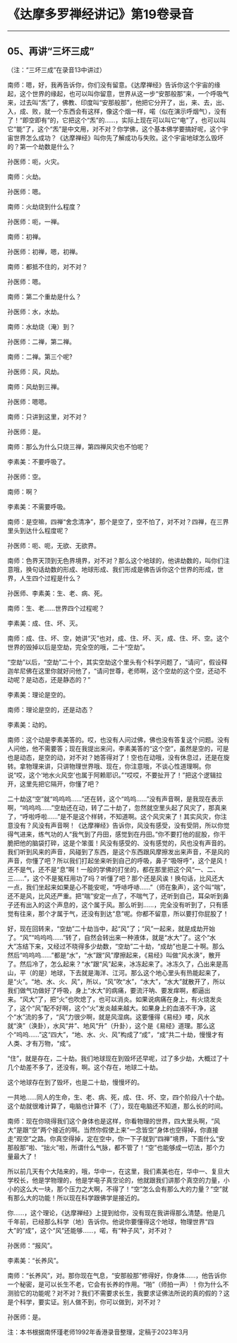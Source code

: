 # 《达摩多罗禅经讲记》第19卷录音

------

## 05、再讲“三坏三成”

（注：“三坏三成”在录音13中讲过）

南师：嗯，好，我再告诉你，你们没有留意。《达摩禅经》告诉你这个宇宙的缘起，这个世界的缘起，也可以叫你留意，世界从这一步“安那般那”来，一个呼吸气来，过去叫“炁”了，佛教、印度叫“安那般那”，他把它分开了，出，来、去，出、入，成、败，就一个东西会有这样，像这个烟一样，喏（似在演示呼烟气），没有了！“即空即有”的，它把这个“炁”的……，实际上现在可以叫它“电”了，也可以叫它“能”了，这个“炁”是中文用，对不对？你学佛，这个基本佛学要搞好呢，这个宇宙世界怎么成功？《达摩禅经》叫你先了解成功与失败。这个宇宙地球怎么毁坏的？第一个劫数是什么？

孙医师：呃，火灾。

南师：火劫。

孙医师：嗯。

南师：火劫烧到什么程度？

孙医师：呃，一禅。

南师：初禅。

孙医师：初禅，嗯，初禅。

南师：都抵不住的，对不对？

孙医师：嗯。

南师：第二个重劫是什么？

孙医师：水，水劫。

南师：水劫烧（淹）到？

孙医师：二禅，第二禅。

南师：二禅。第三个呢?

孙医师：风，风劫。

南师：风劫到三禅。

孙医师：嗯嗯。

南师：只讲到这里，对不对？

孙医师：是。

南师：那么为什么只烧三禅，第四禅风灾也不怕呢？

李素美：不要呼吸了。

孙医师：空。

南师：啊？

李素美：不需要呼吸。

南师：是空嘛，四禅“舍念清净”，那个是空了，空不怕了，对不对？四禅，在三界里头到达什么程度呢？

孙医师：呃、呃，无欲、无欲界。

南师：色界天顶到无色界境界，对不对？那么这个地球的，他讲劫数的，叫你们注意哦，换句话劫数的形成、地球形成、我们形成是佛告诉你这个世界的形成，世界，人生四个过程是什么？

孙医师、李素美：生、老、病、死。

南师：生、老……世界四个过程呢？

李素美：成、住、坏、灭。

南师：成、住、坏、空，她讲“灭”也对，成、住、坏、灭，成、住、坏、空。这个世界的毁掉以后是空劫，完全空的哦，二十“空劫”。

“空劫”以后，“空劫”二十个，其实空劫这个里头有个科学问题了，“请问”，假设释迦牟尼佛在这里你就好问他了，“请问世尊，老师啊，这个空劫的这个空，还动不动呢？是动态，还是静态的？”

李素美：理论是空的。

南师：理论是空的，还是动态？

李素美：动的。

南师：这个动是李素美答的。哎，也没有人问过佛，佛也没有答复这个问题。没有人问他，他不需要答；现在我提出来问，李素美答的“这个空”，虽然是空的，可是也是动态，是空的动，对不对？她答得对了！空也在动哦，没有休息过，还是在旋转。拿物理来讲，只讲物理世界哦、现在，你注意哦，不谈心性道理啊。你说“哎，这个‘地水火风空’也属于阿赖耶识。”“哎哎，不要扯开了！”把这个逻辑拉开，这里先把它隔开，你懂了吧？

二十劫这“空”就“呜呜呜……”还在转，这个“呜呜……”没有声音啊，是我现在表示啊，“呜呜呜……”空劫还在动，转了二十劫了，忽然就空里头起了风灾了，那真来了，“呼啦呼啦……”是不是这个样转，不知道啊。这个风灾来了！其实风灾，你注意没有？风没有声音啊！《达摩禅经》告诉你，风没有感受，没有受阴，所以你觉得气进来，练气功的人“我气到了丹田，感觉到在丹田。”你不要打他的屁股，你干脆把他的脑袋打碎，这是个笨蛋！风没有感受的、没有感觉的，风也没有声音的。我们听到风来的声音，风碰到了东西，是这个东西跟风摩擦发出来声音，不是风的声音，你懂了吧？所以我们打起坐来听到自己的呼吸，鼻子“吸呀呼”，这个是风！还不是气，还不是“息”啊！一般的学佛的打坐的，都在那里把这个风“一、二、三……”，这个不是冤枉用功了吗？听懂了吧？那个还是风诶！换句话，比风还大一点，我们坐起来如果是心不能安呢，“呼哧呼哧……”（师在象声），这个叫“喘”，还不是风，比风还严重。把“喘”安定一点了，不喘气了，还听到自己，耳朵听到鼻子还有出入的这个声息的，这个属于风。那么听到……，完全没有听到了，只有感觉有往来，那个才属于气，还没有到达“息”呢。你都不留意，所以要打你屁股了！

好，现在回转来，“空劫”二十劫当中，起“风”了；“风”一起来，就是成劫开始了。“风”“呜呜呜……”转了，自然会转出来一种液体，就是“水大”了。这个“水大”冻结下来，又经过不晓得多少劫数，“空劫”二十劫，“成劫”也是二十啊。那么然后“呜呜呜……”都是“水”，“水”跟“风”摩擦起来，《易经》叫做“风水涣”，散开了。然后冷了，怎么起来？“水”跟“风”起来，冰冻起来了。冰冻久了，凸出来是高山，平（的是）地球，下去就是海洋、江河。那么这个地心里头有热能起来了，是“火”。“地、水、火、风”，所以，“风”吹“水”，“水大”，“水大”就散开了，所以我们做气功做好了呼吸，身上“水大”的病痛，要流汗呐、要发痒啊，都逼出来。“风大”了，把“火”也吹熄了，也可以消炎。如果说病痛在身上，有火烧发炎了，这个“风”配不好啊，这个“火”发炎越来越大。如果身上的血液不干净，这个“水”流的多了，“风”力很少啊，就是风湿病。这要懂得《易经》喽，风水就“涣”（涣卦），水风“井”、地风“升”（升卦），这个是《易经》道理。那么这个“呜呜……”这“四大”，“地、水、火、风”构成了“成”，“成”共二十劫，慢慢才有人类、才有万物，“成”。

“住”，就是存在，二十劫。我们地球现在到毁坏还早呢，过了多少劫，大概过了十几个劫差不多了，还没有，啊。这个存在，地球二十劫。

这个地球存在到了毁坏，也是二十劫，慢慢坏的。

一共地……同人的生命，生、老、病、死，成、住、坏、空，四个阶段八十个劫。这个劫就很难计算了，电脑也计算不（了），现在电脑还不知道，那么长的时间。

南师：现在你晓得我们这个身体也是这样，你看物理的世界，四大里头啊，“风大”是跟“空”两个接近的啊。当然你假使上来“一念皆空”身体也空得掉，你直接走“观空”之路。你真空得掉，定在空中，你一下子就到“四禅”境界，下面什么“安那般那”啦、“拙火”啦，所谓什么气脉，都不管了！“空”也能够成一切法，那个力量最大了！

所以前几天有个大陆来的，哦，华中一，在这里，我们素美也在，华中一、复旦大学校长，他是学物理的，他是学电子真空论的，他就跟我们讲那个真空的力量，小小的这么大一块，那个压力之大啊，不得了！“空”怎么会有那么大的力量？“空”就有那么大的功能！所以现在科学跟佛学是接近的。

你……，这个理论，《达摩禅经》上提到给你，没有现在我讲得那么清楚。他是几千年前，已经那么科学（地）告诉你。他说你要懂得这个地球，物理世界“四大”的“成”，这个“风”还能够……，喏，有“种子风”，对不对？

孙医师：“报风”。

李素美：“长养风”。

南师：“长养风”，对。那你现在气息，“安那般那”修得好，你身体……，他告诉你一个秘密，是可以长生不老，它会有长养的作用。“啪”（师拍一声）！你为什么不测验它的功能呢？对不对？我们不需要求长生，我要求证佛法所说的真的假的？这是个科学，要实证。别人做不到，你可以做到，对不对？

孙医师：是。

注：本书根据南怀瑾老师1992年香港录音整理，定稿于2023年3月


